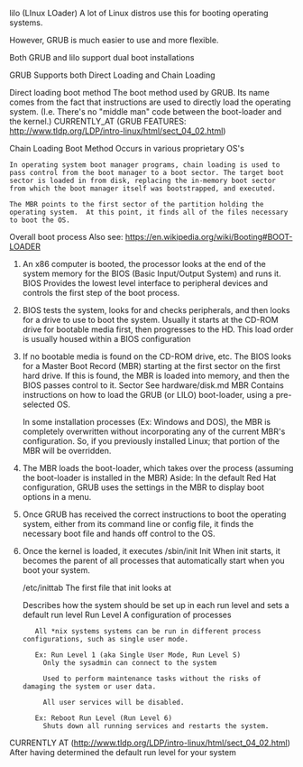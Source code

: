 lilo (LInux LOader)
  A lot of Linux distros use this for booting operating systems.

  However, GRUB is much easier to use and more flexible.

  Both GRUB and lilo support dual boot installations

GRUB
  Supports both Direct Loading and Chain Loading

  Direct loading boot method
    The boot method used by GRUB.  Its name comes from the fact that instructions are used to directly load the operating system.  (I.e. There's no "middle man" code between the boot-loader and the kernel.)
      CURRENTLY_AT (GRUB FEATURES: http://www.tldp.org/LDP/intro-linux/html/sect_04_02.html)
  
  Chain Loading Boot Method
    Occurs in various proprietary OS's

    In operating system boot manager programs, chain loading is used to pass control from the boot manager to a boot sector. The target boot sector is loaded in from disk, replacing the in-memory boot sector from which the boot manager itself was bootstrapped, and executed.

    The MBR points to the first sector of the partition holding the operating system.  At this point, it finds all of the files necessary to boot the OS.
      

Overall boot process
  Also see: https://en.wikipedia.org/wiki/Booting#BOOT-LOADER
  1) An x86 computer is booted, the processor looks at the end of the system memory for the BIOS (Basic Input/Output System) and runs it.
    BIOS
      Provides the lowest level interface to peripheral devices and controls the first step of the boot process.

  2) BIOS tests the system, looks for and checks peripherals, and then looks for a drive to use to boot the system.
    Usually it starts at the CD-ROM drive for bootable media first, then progresses to the HD.
      This load order is usually housed within a BIOS configuration

  3) If no bootable media is found on the CD-ROM drive, etc. The BIOS looks for a Master Boot Record (MBR) starting at the first sector on the first hard drive.  If this is found, the MBR is loaded into memory, and then the BIOS passes control to it.
    Sector
      See hardware/disk.md
    MBR
      Contains instructions on how to load the GRUB (or LILO) boot-loader, using a pre-selected OS.

      In some installation processes (Ex: Windows and DOS), the MBR is completely overwritten without incorporating any of the current MBR's configuration.  So, if you previously installed Linux; that portion of the MBR will be overridden.


  4) The MBR loads the boot-loader, which takes over the process (assuming the boot-loader is installed in the MBR)
    Aside:
      In the default Red Hat configuration, GRUB uses the settings in the MBR to display boot options in a menu.

  5) Once GRUB has received the correct instructions to boot the operating system, either from its command line or config file, it finds the necessary boot file and hands off control to the OS.

  6) Once the kernel is loaded, it executes /sbin/init
    Init
      When init starts, it becomes the parent of all processes that automatically start when you boot your system.

      /etc/inittab
        The first file that init looks at

        Describes how the system should be set up in each run level and sets a default run level
          Run Level
            A configuration of processes

            All *nix systems systems can be run in different process configurations, such as single user mode.

            Ex: Run Level 1 (aka Single User Mode, Run Level S)
              Only the sysadmin can connect to the system

              Used to perform maintenance tasks without the risks of damaging the system or user data.

              All user services will be disabled.

            Ex: Reboot Run Level (Run Level 6)
              Shuts down all running services and restarts the system.

CURRENTLY AT (http://www.tldp.org/LDP/intro-linux/html/sect_04_02.html)  After having determined the default run level for your system